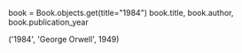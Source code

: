 book = Book.objects.get(title="1984")
book.title, book.author, book.publication_year

('1984', 'George Orwell', 1949)